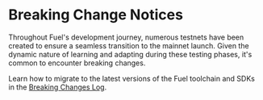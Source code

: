 # Breaking Change Notices

Throughout Fuel's development journey, numerous testnets have been created to ensure a seamless transition to the mainnet launch.
Given the dynamic nature of learning and adapting during these testing phases, it's common to encounter breaking changes.

Learn how to migrate to the latest versions of the Fuel toolchain and SDKs in the [Breaking Changes Log](/guides/migration-guide/breaking-changes-log).
